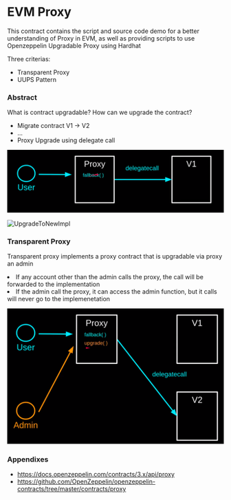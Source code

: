 # EVM Proxy 

This contract contains the script and source code demo for a better understanding of Proxy in EVM, as well as providing scripts to use Openzeppelin Upgradable Proxy using Hardhat 

Three criterias: 
- Transparent Proxy 
- UUPS Pattern

### Abstract 
What is contract upgradable? How can we upgrade the contract? 

- Migrate contract V1 -> V2 
- ... 
- Proxy Upgrade using delegate call

![BeforeUpgrade](data/image/abstract/proxy1.png)

![UpgradeToNewImpl](data/image/transparent/proxy2.png)

### Transparent Proxy 

Transparent proxy implements a proxy contract that is upgradable via proxy an admin
<p>
  <li> If any account other than the admin calls the proxy, the call will be forwarded to the implementation 
  <li> If the admin call the proxy, it can access the admin function, but it calls will never go to the implemenetation
</p>

![TransparentProxy](data/image/transparent/transparentProxy.png)



### Appendixes
 - https://docs.openzeppelin.com/contracts/3.x/api/proxy
 - https://github.com/OpenZeppelin/openzeppelin-contracts/tree/master/contracts/proxy

